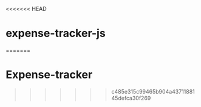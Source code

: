 <<<<<<< HEAD
# expense-tracker-js
=======
# Expense-tracker
>>>>>>> c485e315c99465b904a4371188145defca30f269
